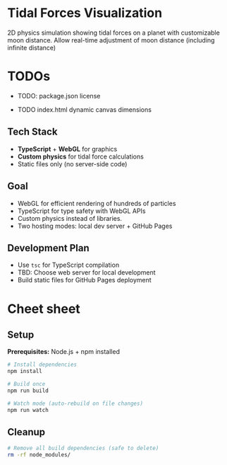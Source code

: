 # Tidal Forces Visualization


2D physics simulation showing tidal forces on a planet with customizable moon distance.
Allow real-time adjustment of moon distance (including infinite distance)


# TODOs

- TODO: package.json license

- TODO index.html dynamic canvas dimensions


## Tech Stack
- **TypeScript** + **WebGL** for graphics
- **Custom physics** for tidal force calculations
- Static files only (no server-side code)

## Goal
- WebGL for efficient rendering of hundreds of particles
- TypeScript for type safety with WebGL APIs
- Custom physics instead of libraries.
- Two hosting modes: local dev server + GitHub Pages



## Development Plan
- Use `tsc` for TypeScript compilation
- TBD: Choose web server for local development
- Build static files for GitHub Pages deployment

# Cheet sheet

## Setup

**Prerequisites:** Node.js + npm installed

```bash
# Install dependencies
npm install

# Build once
npm run build

# Watch mode (auto-rebuild on file changes)
npm run watch
```

## Cleanup

```bash
# Remove all build dependencies (safe to delete)
rm -rf node_modules/
```
